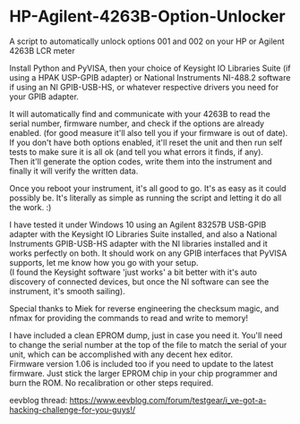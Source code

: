 # HP-Agilent-4263B-Option-Unlocker
A script to automatically unlock options 001 and 002 on your HP or Agilent 4263B LCR meter


Install Python and PyVISA, then your choice of Keysight IO Libraries Suite (if using a HPAK USP-GPIB adapter) or National Instruments NI-488.2 software if using an NI GPIB-USB-HS, or whatever respective drivers you need for your GPIB adapter.

It will automatically find and communicate with your 4263B to read the serial number, firmware number, and check if the options are already enabled. (for good measure it'll also tell you if your firmware is out of date).</br>
If you don't have both options enabled, it'll reset the unit and then run self tests to make sure it is all ok (and tell you what errors it finds, if any).</br>
Then it'll generate the option codes, write them into the instrument and finally it will verify the written data.

Once you reboot your instrument, it's all good to go. It's as easy as it could possibly be. It's literally as simple as running the script and letting it do all the work. :)

I have tested it under Windows 10 using an Agilent 83257B USB-GPIB adapter with the Keysight IO Libraries Suite installed, and also a National Instruments GPIB-USB-HS adapter with the NI libraries installed and it works perfectly on both. It should work on any GPIB interfaces that PyVISA supports, let me know how you go with your setup.</br>
(I found the Keysight software 'just works' a bit better with it's auto discovery of connected devices, but once the NI software can see the instrument, it's smooth sailing).


Special thanks to Miek for reverse engineering the checksum magic, and nfmax for providing the commands to read and write to memory!


I have included a clean EPROM dump, just in case you need it. You'll need to change the serial number at the top of the file to match the serial of your unit, which can be accomplished with any decent hex editor.</br>
Firmware version 1.06 is included too if you need to update to the latest firmware. Just stick the larger EPROM chip in your chip programmer and burn the ROM. No recalibration or other steps required.

eevblog thread: https://www.eevblog.com/forum/testgear/i_ve-got-a-hacking-challenge-for-you-guys!/
